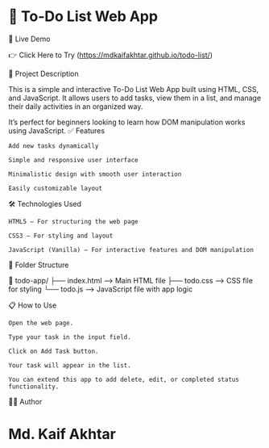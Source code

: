 # 📝 To-Do List Web App
🔗 Live Demo

👉 Click Here to Try
(https://mdkaifakhtar.github.io/todo-list/)

📌 Project Description

This is a simple and interactive To-Do List Web App built using HTML, CSS, and JavaScript. It allows users to add tasks, view them in a list, and manage their daily activities in an organized way.

It’s perfect for beginners looking to learn how DOM manipulation works using JavaScript.
✅ Features

    Add new tasks dynamically

    Simple and responsive user interface

    Minimalistic design with smooth user interaction

    Easily customizable layout

🛠️ Technologies Used

    HTML5 – For structuring the web page

    CSS3 – For styling and layout

    JavaScript (Vanilla) – For interactive features and DOM manipulation

📂 Folder Structure

📁 todo-app/
├── index.html      --> Main HTML file
├── todo.css        --> CSS file for styling
└── todo.js         --> JavaScript file with app logic

📋 How to Use

    Open the web page.

    Type your task in the input field.

    Click on Add Task button.

    Your task will appear in the list.

    You can extend this app to add delete, edit, or completed status functionality.

🙋‍♂️ Author

# Md. Kaif Akhtar
